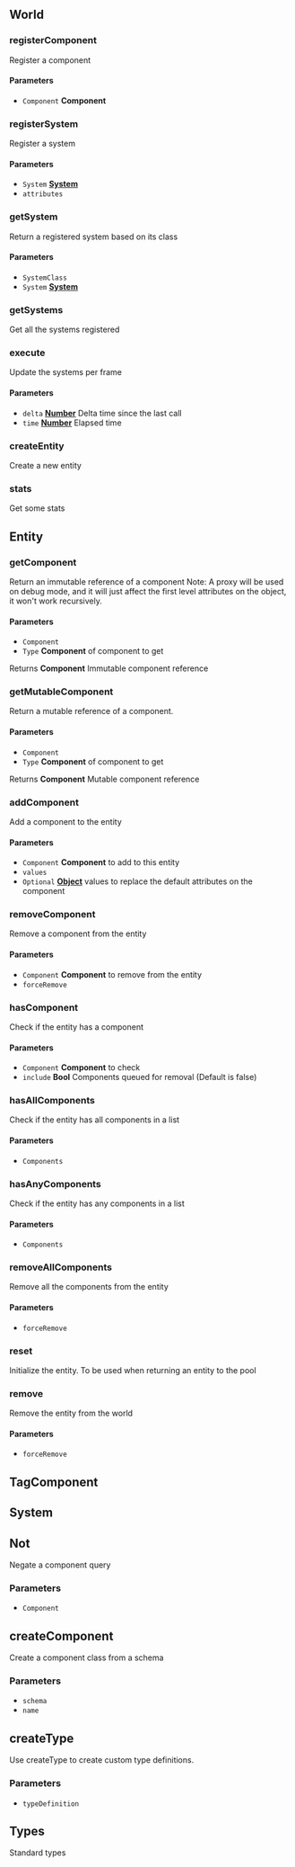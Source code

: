<!-- Generated by documentation.js. Update this documentation by updating the source code. -->

## World

### registerComponent

Register a component

#### Parameters

-   `Component` **Component** 

### registerSystem

Register a system

#### Parameters

-   `System` **[System][1]** 
-   `attributes`  

### getSystem

Return a registered system based on its class

#### Parameters

-   `SystemClass`  
-   `System` **[System][1]** 

### getSystems

Get all the systems registered

### execute

Update the systems per frame

#### Parameters

-   `delta` **[Number][2]** Delta time since the last call
-   `time` **[Number][2]** Elapsed time

### createEntity

Create a new entity

### stats

Get some stats

## Entity

### getComponent

Return an immutable reference of a component
Note: A proxy will be used on debug mode, and it will just affect
      the first level attributes on the object, it won't work recursively.

#### Parameters

-   `Component`  
-   `Type` **Component** of component to get

Returns **Component** Immutable component reference

### getMutableComponent

Return a mutable reference of a component.

#### Parameters

-   `Component`  
-   `Type` **Component** of component to get

Returns **Component** Mutable component reference

### addComponent

Add a component to the entity

#### Parameters

-   `Component` **Component** to add to this entity
-   `values`  
-   `Optional` **[Object][3]** values to replace the default attributes on the component

### removeComponent

Remove a component from the entity

#### Parameters

-   `Component` **Component** to remove from the entity
-   `forceRemove`  

### hasComponent

Check if the entity has a component

#### Parameters

-   `Component` **Component** to check
-   `include` **Bool** Components queued for removal (Default is false)

### hasAllComponents

Check if the entity has all components in a list

#### Parameters

-   `Components`  

### hasAnyComponents

Check if the entity has any components in a list

#### Parameters

-   `Components`  

### removeAllComponents

Remove all the components from the entity

#### Parameters

-   `forceRemove`  

### reset

Initialize the entity. To be used when returning an entity to the pool

### remove

Remove the entity from the world

#### Parameters

-   `forceRemove`  

## TagComponent

## System

## Not

Negate a component query

### Parameters

-   `Component`  

## createComponent

Create a component class from a schema

### Parameters

-   `schema`  
-   `name`  

## createType

Use createType to create custom type definitions.

### Parameters

-   `typeDefinition`  

## Types

Standard types

[1]: #system

[2]: https://developer.mozilla.org/docs/Web/JavaScript/Reference/Global_Objects/Number

[3]: https://developer.mozilla.org/docs/Web/JavaScript/Reference/Global_Objects/Object
